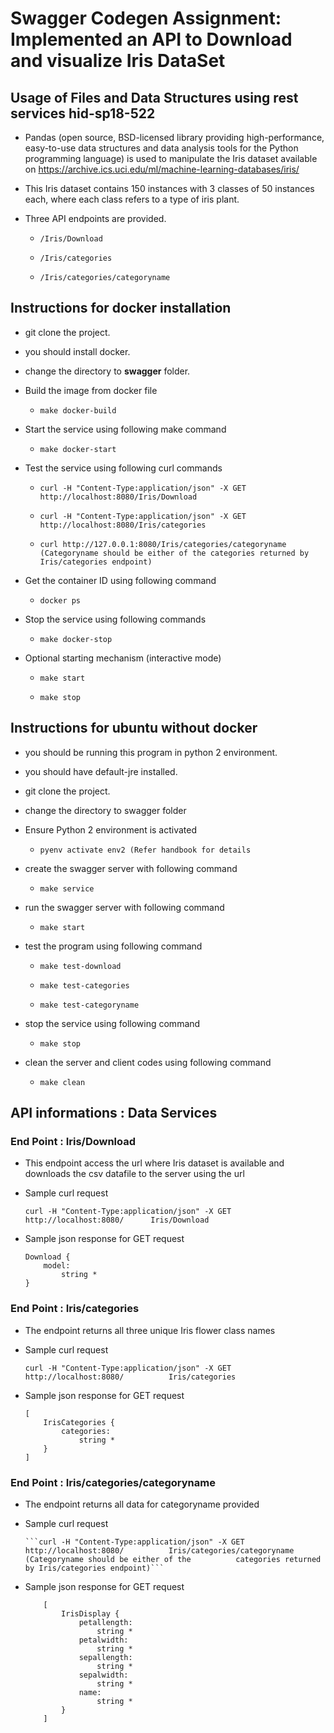 # Swagger Codegen Assignment: Implemented an API to Download and visualize Iris DataSet
  
## Usage of Files and Data Structures using rest services hid-sp18-522

* Pandas (open source, BSD-licensed library providing
  high-performance, easy-to-use data structures and data analysis
  tools for the Python programming language) is used to
  manipulate the Iris dataset available on
  <https://archive.ics.uci.edu/ml/machine-learning-databases/iris/>

* This Iris dataset contains 150 instances with 3 classes of 50 instances each, where each class refers to a type of iris plant.


* Three API endpoints are provided.

  * ```/Iris/Download```
  
  * ```/Iris/categories```
  
  * ```/Iris/categories/categoryname```
  
 

## Instructions for docker installation

* git clone the project.

* you should install docker.

* change the directory to **swagger** folder.

* Build the image from docker file

	* ``` make docker-build ```

* Start the service using following make command
  
  * ```make docker-start```

* Test the service using following curl commands
  
  
  * ```curl -H "Content-Type:application/json" -X GET http://localhost:8080/Iris/Download```
  
  * ```curl -H "Content-Type:application/json" -X GET http://localhost:8080/Iris/categories```     
  
  
  * ```curl http://127.0.0.1:8080/Iris/categories/categoryname (Categoryname should be either of the categories returned by Iris/categories endpoint)```

  
  

* Get the container ID using following command
  
  * ```docker ps```

* Stop the service using following commands
  
  * ```make docker-stop```

* Optional starting mechanism (interactive mode)
  
  * ```make start``` 
  
  * ```make stop```
	
## Instructions for ubuntu without docker

* you should be running this program in python 2 environment.

* you should have default-jre installed.

* git clone the project.

* change the directory to swagger folder

* Ensure Python 2 environment is activated

	* ``` pyenv activate env2 (Refer handbook for details ```

* create the swagger server with following command
  
  * ```make service```

* run the swagger server with following command
  
  * ```make start```

* test the program using following command
  
  * ```make test-download```
  
  * ```make test-categories```
  
  * ```make test-categoryname```

* stop the service using following command
  
  * ```make stop```

* clean the server and client codes using following command
  
  * ```make clean```

## API informations : Data Services

### End Point : Iris/Download
  
  * This endpoint access the url where Iris dataset is available and downloads the csv datafile to the server using the url
 
  * Sample curl request
  
	  ```curl -H "Content-Type:application/json" -X GET http://localhost:8080/		Iris/Download ```
  
  * Sample json response for GET request 
  
	```
	Download {
		model:	
			string *
	}

	```

### End Point : Iris/categories
  
  * The endpoint returns all three unique Iris flower class names 
  
  * Sample curl request
  
	  ```curl -H "Content-Type:application/json" -X GET http://localhost:8080/			Iris/categories```
 
  * Sample json response for GET request
  
	```
	[
		IrisCategories {
			categories:	
				string *
		}
	]

	```
### End Point : Iris/categories/categoryname

* The endpoint returns all data for categoryname provided 

* Sample curl request
	  
	  ```curl -H "Content-Type:application/json" -X GET http://localhost:8080/			Iris/categories/categoryname (Categoryname should be either of the 			categories returned by Iris/categories endpoint)```

 * Sample json response for GET request
 	
 	``` 
 		[
			IrisDisplay {
				petallength:	
					string *
				petalwidth:	
					string *
				sepallength:	
					string *
				sepalwidth:	
					string *
				name:	
					string *
			}
		]

	```
